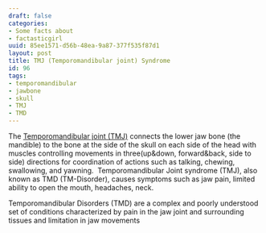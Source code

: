 ```yaml
---
draft: false
categories:
- Some facts about
- factasticgirl
uuid: 85ee1571-d56b-48ea-9a87-377f535f87d1
layout: post
title: TMJ (Temporomandibular joint) Syndrome
id: 96
tags:
- temporomandibular
- jawbone
- skull
- TMJ
- TMD
---
```



The [Temporomandibular joint (TMJ)](https://www.nidcr.nih.gov/health-info/tmj) connects the lower jaw bone (the mandible) to the bone at the side of the skull on each side of the head with muscles controlling movements in three(up&down, forward&back, side to side) directions for coordination of actions such as talking, chewing, swallowing, and yawning. 
Temporomandibular Joint syndrome (TMJ), also known as TMD (TM-Disorder), causes symptoms such as jaw pain, limited ability to open the mouth, headaches, neck.

Temporomandibular Disorders (TMD) are a complex and poorly understood set of conditions characterized by pain in the jaw joint and surrounding tissues and limitation in jaw movements
